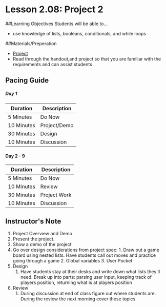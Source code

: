 # Lesson 2.08: Project 2

##Learning Objectives
Students will be able to... 
* use knowledge of lists, booleans, conditionals, and while loops 

##Materials/Preperation
* [Project]
* Read through the handout,and project so that you are familiar with the requirements and can assist students

## Pacing Guide
##### Day 1
| Duration   | Description |
| ---------- | ----------- |
| 5 Minutes  | Do Now      |
| 10 Minutes | Project/Demo|
| 30 Minutes | Design      |
| 10 Minutes | Discussion  |
#### Day 2 - 9 
| Duration   | Description |
| ---------- | ----------- |
| 5 Minutes  | Do Now      |
| 10 Minutes | Review      |
| 30 Minutes | Project Work|
| 10 Minutes | Discussion  |

## Instructor's Note
1. Project Overview and Demo 
  1. Present the project. 
  2. Show a demo of the project
  3. Go over design considerations from project spec: 
    1. Draw out a game board using nested lists. Have students call out moves and practice going through a game
    2. Global variables
    3. User Pocket
2. Design
    1. Have students stay at their desks and write down what lists they'll need. Break up into parts: parsing user input, keeping track of players position, returning what is at players position 
3. Review
    1. During discussion at end of class figure out where students are. During the review the next morning cover these topics 
  
[Project]: https://teals-introcs.gitbooks.io/2nd-semester-introduction-to-computer-science-pri/content/project2_textmonster.html